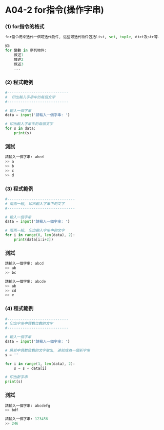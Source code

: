 # A04-2 for指令(操作字串)


### (1) for指令的格式
``` python
for指令用來迭代一個可迭代物件, 這些可迭代物件包括list, set, tuple, dict及str等.

如:
for 變數 in 序列物件:
    敘述1
    敘述2
    敘述3
    ...
```

### (2) 程式範例
``` python
#----------------------------
#  印出輸入字串中的每個文字
#----------------------------

# 輸入一個字串
data = input('請輸入一個字串: ')

# 印出輸入字串中的每個文字
for s in data:
    print(s)
```

### 測試
``` python
請輸入一個字串: abcd
>> a
>> b
>> c
>> d
```

### (3) 程式範例
``` python
#-------------------------------
# 兩兩一組, 印出輸入字串中的文字
#-------------------------------

# 輸入一個字串
data = input('請輸入一個字串: ')

# 兩兩一組, 印出輸入字串中的文字
for i in range(0, len(data), 2):
    print(data[i:i+2])
```

### 測試
``` python
請輸入一個字串: abcd
>> ab
>> bc

請輸入一個字串: abcde
>> ab
>> cd
>> e
```


### (4) 程式範例
``` python
#----------------------------
# 印出字串中偶數位數的文字
#----------------------------

# 輸入一個字串
data = input('請輸入一個字串: ')

# 將其中偶數位數的文字取出, 連結成為一個新字串
s = ''

for i in range(1, len(data), 2):
    s = s + data[i]

# 印出新字串
print(s)
```

### 測試
``` python
請輸入一個字串: abcdefg
>> bdf

請輸入一個字串: 123456
>> 246
```
